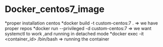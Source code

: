 # Docker_centos7_image
*proper installation centos
*docker build -t custom-centos:7 .  => we have proper repos
*docker run --privileged -d custom-centos:7 => we want systemctl to work ,and running in detached mode
*docker exec -it <container_id>  /bin/bash  => running the container

